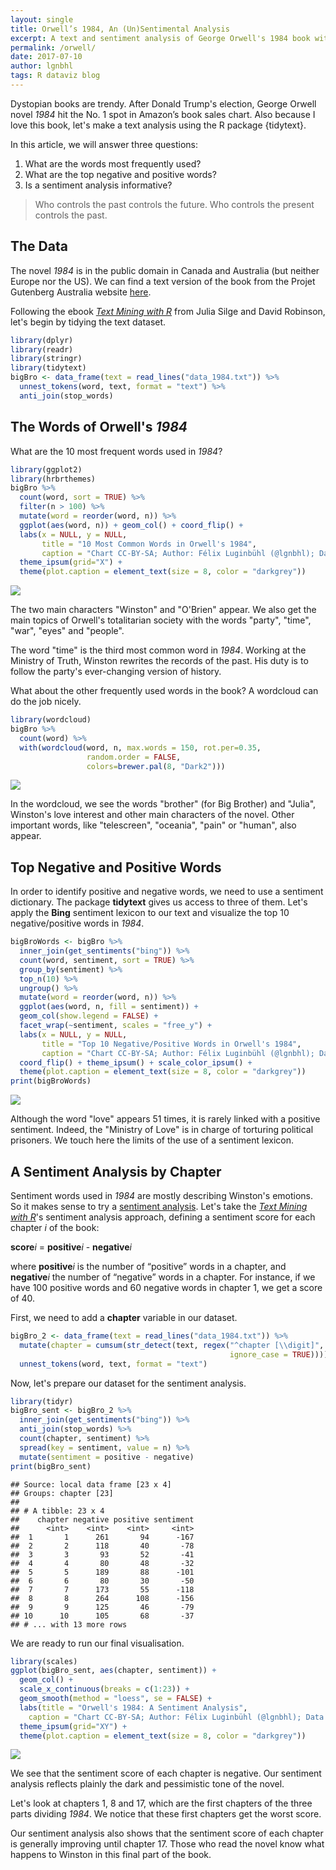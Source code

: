 ```yaml
---
layout: single
title: Orwell’s 1984, An (Un)Sentimental Analysis
excerpt: A text and sentiment analysis of George Orwell's 1984 book with {tidytext}.
permalink: /orwell/
date: 2017-07-10
author: lgnbhl
tags: R dataviz blog
---
```


Dystopian books are trendy. After Donald Trump's election, George Orwell novel *1984* hit the No. 1 spot in Amazon’s book sales chart. Also because I love this book, let's make a text analysis using the R package {tidytext}.

In this article, we will answer three questions:

1.  What are the words most frequently used?
2.  What are the top negative and positive words?
3.  Is a sentiment analysis informative?

> Who controls the past controls the future. Who controls the present controls the past.

## The Data

The novel *1984* is in the public domain in Canada and Australia (but neither Europe nor the US). We can find a text version of the book from the Projet Gutenberg Australia website [here](http://gutenberg.net.au/ebooks01/0100021.txt).

Following the ebook [*Text Mining with R*](http://tidytextmining.com/) from Julia Silge and David Robinson, let's begin by tidying the text dataset.

``` r
library(dplyr)
library(readr)
library(stringr)
library(tidytext)
bigBro <- data_frame(text = read_lines("data_1984.txt")) %>% 
  unnest_tokens(word, text, format = "text") %>%
  anti_join(stop_words)
```

## The Words of Orwell's *1984*

What are the 10 most frequent words used in *1984*?

``` r
library(ggplot2)
library(hrbrthemes)
bigBro %>% 
  count(word, sort = TRUE) %>% 
  filter(n > 100) %>% 
  mutate(word = reorder(word, n)) %>%
  ggplot(aes(word, n)) + geom_col() + coord_flip() +
  labs(x = NULL, y = NULL,
       title = "10 Most Common Words in Orwell's 1984",
       caption = "Chart CC-BY-SA; Author: Félix Luginbühl (@lgnbhl); Data source: http://gutenberg.net.au") +
  theme_ipsum(grid="X") +
  theme(plot.caption = element_text(size = 8, color = "darkgrey"))
```

![](/images/chart_orwell_1.png)

The two main characters "Winston" and "O'Brien" appear. We also get the main topics of Orwell's totalitarian society with the words "party", "time", "war", "eyes" and "people".

The word "time" is the third most common word in *1984*. Working at the Ministry of Truth, Winston rewrites the records of the past. His duty is to follow the party's ever-changing version of history.

What about the other frequently used words in the book? A wordcloud can do the job nicely.

``` r
library(wordcloud)
bigBro %>%
  count(word) %>%
  with(wordcloud(word, n, max.words = 150, rot.per=0.35, 
                 random.order = FALSE, 
                 colors=brewer.pal(8, "Dark2")))
```

![](/images/chart_orwell_2.png)

In the wordcloud, we see the words "brother" (for Big Brother) and "Julia", Winston's love interest and other main characters of the novel. Other important words, like "telescreen", "oceania", "pain" or "human", also appear.

## Top Negative and Positive Words

In order to identify positive and negative words, we need to use a sentiment dictionary. The package **tidytext** gives us access to three of them. Let's apply the **Bing** sentiment lexicon to our text and visualize the top 10 negative/positive words in *1984*.

``` r
bigBroWords <- bigBro %>%
  inner_join(get_sentiments("bing")) %>%
  count(word, sentiment, sort = TRUE) %>%
  group_by(sentiment) %>%
  top_n(10) %>%
  ungroup() %>%
  mutate(word = reorder(word, n)) %>%
  ggplot(aes(word, n, fill = sentiment)) +
  geom_col(show.legend = FALSE) +
  facet_wrap(~sentiment, scales = "free_y") +
  labs(x = NULL, y = NULL,
       title = "Top 10 Negative/Positive Words in Orwell's 1984",
       caption = "Chart CC-BY-SA; Author: Félix Luginbühl (@lgnbhl); Data source: http://gutenberg.net.au") +
  coord_flip() + theme_ipsum() + scale_color_ipsum() +
  theme(plot.caption = element_text(size = 8, color = "darkgrey"))
print(bigBroWords)
```

![](/images/chart_orwell_3.png)

Although the word "love" appears 51 times, it is rarely linked with a positive sentiment. Indeed, the "Ministry of Love" is in charge of torturing political prisoners. We touch here the limits of the use of a sentiment lexicon.

## A Sentiment Analysis by Chapter

Sentiment words used in *1984* are mostly describing Winston's emotions. So it makes sense to try a [sentiment analysis](https://en.wikipedia.org/wiki/Sentiment_analysis). Let's take the [*Text Mining with R*](http://tidytextmining.com/sentiment.html)'s sentiment analysis approach, defining a sentiment score for each chapter *i* of the book:

**score***i* = **positive***i* - **negative***i*

where **positive***i* is the number of “positive” words in a chapter, and **negative***i* the number of “negative” words in a chapter. For instance, if we have 100 positive words and 60 negative words in chapter 1, we get a score of 40.

First, we need to add a **chapter** variable in our dataset.

``` r
bigBro_2 <- data_frame(text = read_lines("data_1984.txt")) %>%
  mutate(chapter = cumsum(str_detect(text, regex("^chapter [\\digit]", 
                                                 ignore_case = TRUE)))) %>%
  unnest_tokens(word, text, format = "text")
```

Now, let's prepare our dataset for the sentiment analysis.

``` r
library(tidyr)
bigBro_sent <- bigBro_2 %>%
  inner_join(get_sentiments("bing")) %>%
  anti_join(stop_words) %>%
  count(chapter, sentiment) %>%
  spread(key = sentiment, value = n) %>%
  mutate(sentiment = positive - negative)
print(bigBro_sent)
```

    ## Source: local data frame [23 x 4]
    ## Groups: chapter [23]
    ## 
    ## # A tibble: 23 x 4
    ##    chapter negative positive sentiment
    ##      <int>    <int>    <int>     <int>
    ##  1       1      261       94      -167
    ##  2       2      118       40       -78
    ##  3       3       93       52       -41
    ##  4       4       80       48       -32
    ##  5       5      189       88      -101
    ##  6       6       80       30       -50
    ##  7       7      173       55      -118
    ##  8       8      264      108      -156
    ##  9       9      125       46       -79
    ## 10      10      105       68       -37
    ## # ... with 13 more rows

We are ready to run our final visualisation.

``` r
library(scales)
ggplot(bigBro_sent, aes(chapter, sentiment)) +
  geom_col() +
  scale_x_continuous(breaks = c(1:23)) +
  geom_smooth(method = "loess", se = FALSE) +
  labs(title = "Orwell's 1984: A Sentiment Analysis",
    caption = "Chart CC-BY-SA; Author: Félix Luginbühl (@lgnbhl); Data source: http://gutenberg.net.au") +
  theme_ipsum(grid="XY") +
  theme(plot.caption = element_text(size = 8, color = "darkgrey"))
```

![](/images/chart_orwell_4.png)

We see that the sentiment score of each chapter is negative. Our sentiment analysis reflects plainly the dark and pessimistic tone of the novel.

Let's look at chapters 1, 8 and 17, which are the first chapters of the three parts dividing *1984*. We notice that these first chapters get the worst score.

Our sentiment analysis also shows that the sentiment score of each chapter is generally improving until chapter 17. Those who read the novel know what happens to Winston in this final part of the book.

